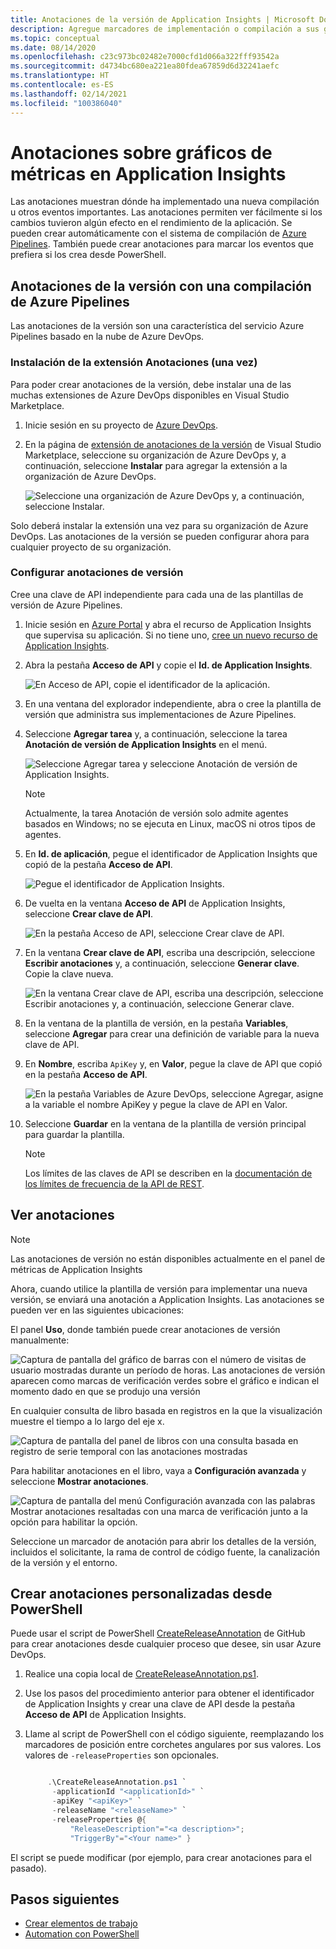 ```yaml
---
title: Anotaciones de la versión de Application Insights | Microsoft Docs
description: Agregue marcadores de implementación o compilación a sus gráficos del Explorador de métricas en Application Insights.
ms.topic: conceptual
ms.date: 08/14/2020
ms.openlocfilehash: c23c973bc02482e7000cfd1d066a322fff93542a
ms.sourcegitcommit: d4734bc680ea221ea80fdea67859d6d32241aefc
ms.translationtype: HT
ms.contentlocale: es-ES
ms.lasthandoff: 02/14/2021
ms.locfileid: "100386040"
---
```

# <a name="annotations-on-metric-charts-in-application-insights"></a>Anotaciones sobre gráficos de métricas en Application Insights

Las anotaciones muestran dónde ha implementado una nueva compilación u otros eventos importantes. Las anotaciones permiten ver fácilmente si los cambios tuvieron algún efecto en el rendimiento de la aplicación. Se pueden crear automáticamente con el sistema de compilación de [Azure Pipelines](/azure/devops/pipelines/tasks/). También puede crear anotaciones para marcar los eventos que prefiera si los crea desde PowerShell.

## <a name="release-annotations-with-azure-pipelines-build"></a>Anotaciones de la versión con una compilación de Azure Pipelines

Las anotaciones de la versión son una característica del servicio Azure Pipelines basado en la nube de Azure DevOps.

### <a name="install-the-annotations-extension-one-time"></a>Instalación de la extensión Anotaciones (una vez)

Para poder crear anotaciones de la versión, debe instalar una de las muchas extensiones de Azure DevOps disponibles en Visual Studio Marketplace.

1. Inicie sesión en su proyecto de [Azure DevOps](https://azure.microsoft.com/services/devops/).
   
1. En la página de [extensión de anotaciones de la versión](https://marketplace.visualstudio.com/items/ms-appinsights.appinsightsreleaseannotations) de Visual Studio Marketplace, seleccione su organización de Azure DevOps y, a continuación, seleccione **Instalar** para agregar la extensión a la organización de Azure DevOps.
   
   ![Seleccione una organización de Azure DevOps y, a continuación, seleccione Instalar.](./media/annotations/1-install.png)
   
Solo deberá instalar la extensión una vez para su organización de Azure DevOps. Las anotaciones de la versión se pueden configurar ahora para cualquier proyecto de su organización.

### <a name="configure-release-annotations"></a>Configurar anotaciones de versión

Cree una clave de API independiente para cada una de las plantillas de versión de Azure Pipelines.

1. Inicie sesión en [Azure Portal](https://portal.azure.com) y abra el recurso de Application Insights que supervisa su aplicación. Si no tiene uno, [cree un nuevo recurso de Application Insights](./app-insights-overview.md).
   
1. Abra la pestaña **Acceso de API** y copie el **Id. de Application Insights**.
   
   ![En Acceso de API, copie el identificador de la aplicación.](./media/annotations/2-app-id.png)

1. En una ventana del explorador independiente, abra o cree la plantilla de versión que administra sus implementaciones de Azure Pipelines.
   
1. Seleccione **Agregar tarea** y, a continuación, seleccione la tarea **Anotación de versión de Application Insights** en el menú.
   
   ![Seleccione Agregar tarea y seleccione Anotación de versión de Application Insights.](./media/annotations/3-add-task.png)

   > [!NOTE]
   > Actualmente, la tarea Anotación de versión solo admite agentes basados en Windows; no se ejecuta en Linux, macOS ni otros tipos de agentes.
   
1. En **Id. de aplicación**, pegue el identificador de Application Insights que copió de la pestaña **Acceso de API**.
   
   ![Pegue el identificador de Application Insights.](./media/annotations/4-paste-app-id.png)
   
1. De vuelta en la ventana **Acceso de API** de Application Insights, seleccione **Crear clave de API**. 
   
   ![En la pestaña Acceso de API, seleccione Crear clave de API.](./media/annotations/5-create-api-key.png)
   
1. En la ventana **Crear clave de API**, escriba una descripción, seleccione **Escribir anotaciones** y, a continuación, seleccione **Generar clave**. Copie la clave nueva.
   
   ![En la ventana Crear clave de API, escriba una descripción, seleccione Escribir anotaciones y, a continuación, seleccione Generar clave.](./media/annotations/6-create-api-key.png)
   
1. En la ventana de la plantilla de versión, en la pestaña **Variables**, seleccione **Agregar** para crear una definición de variable para la nueva clave de API.

1. En **Nombre**, escriba `ApiKey` y, en **Valor**, pegue la clave de API que copió en la pestaña **Acceso de API**.
   
   ![En la pestaña Variables de Azure DevOps, seleccione Agregar, asigne a la variable el nombre ApiKey y pegue la clave de API en Valor.](./media/annotations/7-paste-api-key.png)
   
1. Seleccione **Guardar** en la ventana de la plantilla de versión principal para guardar la plantilla.


   > [!NOTE]
   > Los límites de las claves de API se describen en la [documentación de los límites de frecuencia de la API de REST](https://dev.applicationinsights.io/documentation/Authorization/Rate-limits).

## <a name="view-annotations"></a>Ver anotaciones


   > [!NOTE]
   > Las anotaciones de versión no están disponibles actualmente en el panel de métricas de Application Insights

Ahora, cuando utilice la plantilla de versión para implementar una nueva versión, se enviará una anotación a Application Insights. Las anotaciones se pueden ver en las siguientes ubicaciones:

El panel **Uso**, donde también puede crear anotaciones de versión manualmente:

![Captura de pantalla del gráfico de barras con el número de visitas de usuario mostradas durante un período de horas. Las anotaciones de versión aparecen como marcas de verificación verdes sobre el gráfico e indican el momento dado en que se produjo una versión](./media/annotations/usage-pane.png)

En cualquier consulta de libro basada en registros en la que la visualización muestre el tiempo a lo largo del eje x.

![Captura de pantalla del panel de libros con una consulta basada en registro de serie temporal con las anotaciones mostradas](./media/annotations/workbooks-annotations.png)

Para habilitar anotaciones en el libro, vaya a **Configuración avanzada** y seleccione **Mostrar anotaciones**.

![Captura de pantalla del menú Configuración avanzada con las palabras Mostrar anotaciones resaltadas con una marca de verificación junto a la opción para habilitar la opción.](./media/annotations/workbook-show-annotations.png)

Seleccione un marcador de anotación para abrir los detalles de la versión, incluidos el solicitante, la rama de control de código fuente, la canalización de la versión y el entorno.

## <a name="create-custom-annotations-from-powershell"></a>Crear anotaciones personalizadas desde PowerShell
Puede usar el script de PowerShell [CreateReleaseAnnotation](https://github.com/MohanGsk/ApplicationInsights-Home/blob/master/API/CreateReleaseAnnotation.ps1) de GitHub para crear anotaciones desde cualquier proceso que desee, sin usar Azure DevOps. 

1. Realice una copia local de [CreateReleaseAnnotation.ps1](https://github.com/MohanGsk/ApplicationInsights-Home/blob/master/API/CreateReleaseAnnotation.ps1).
   
1. Use los pasos del procedimiento anterior para obtener el identificador de Application Insights y crear una clave de API desde la pestaña **Acceso de API** de Application Insights.
   
1. Llame al script de PowerShell con el código siguiente, reemplazando los marcadores de posición entre corchetes angulares por sus valores. Los valores de `-releaseProperties` son opcionales. 
   
   ```powershell
   
        .\CreateReleaseAnnotation.ps1 `
         -applicationId "<applicationId>" `
         -apiKey "<apiKey>" `
         -releaseName "<releaseName>" `
         -releaseProperties @{
             "ReleaseDescription"="<a description>";
             "TriggerBy"="<Your name>" }
   ```

El script se puede modificar (por ejemplo, para crear anotaciones para el pasado).

## <a name="next-steps"></a>Pasos siguientes

* [Crear elementos de trabajo](./diagnostic-search.md#create-work-item)
* [Automation con PowerShell](./powershell.md)

